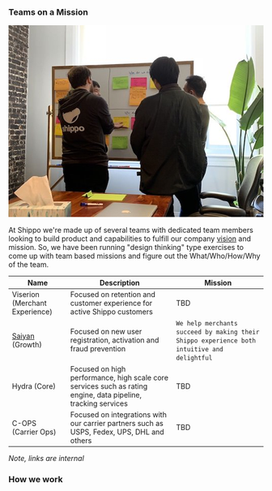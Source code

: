 ### Teams on a Mission

<img src=../rsrcs/team_mission_exercise.jpeg>

At Shippo we're made up of several teams with dedicated team members looking to build product and capabilities to fulfill our company [vision](https://goshippo.com/about/) and mission.  So, we have been running "design thinking" type exercises to come up with team based missions and figure out the What/Who/How/Why of the team.

Name | Description | Mission
-----| ----------- | --------
Viserion (Merchant Experience) | Focused on retention and customer experience for active Shippo customers | TBD
[Saiyan](https://github.com/goshippo/getting-started/blob/master/teams/growth.md) (Growth) | Focused on new user registration, activation and fraud prevention | `We help merchants succeed by making their Shippo experience both intuitive and delightful`
Hydra (Core) | Focused on high performance, high scale core services such as rating engine, data pipeline, tracking services | TBD
C-OPS (Carrier Ops) | Focused on integrations with our carrier partners such as USPS, Fedex, UPS, DHL and others | TBD

_Note, links are internal_

### How we work

